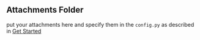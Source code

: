 ## Attachments Folder

put your attachments here and specify them in the `config.py` as described in [Get Started](../../README.md#getting-started)
